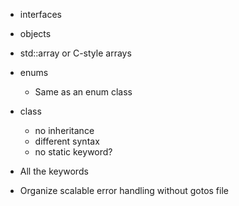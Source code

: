 - interfaces
- objects
- std::array or C-style arrays


- enums
	- Same as an enum class
- class
	- no inheritance
	- different syntax
	- no static keyword?
- All the keywords
- Organize scalable error handling without gotos file